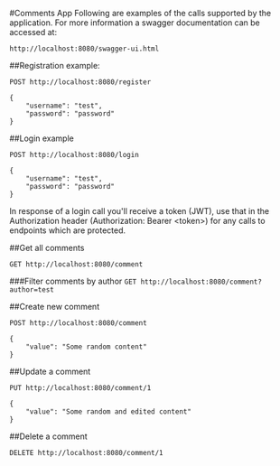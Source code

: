 #Comments App
Following are examples of the calls supported by the application. For more information a swagger documentation can be accessed at:

`http://localhost:8080/swagger-ui.html`

##Registration example:

`POST http://localhost:8080/register`
```
{
	"username": "test",
	"password": "password"
}
```

##Login example

`POST http://localhost:8080/login`
```
{
	"username": "test",
	"password": "password"
}
```

In response of a login call you'll receive a token (JWT), use that in the Authorization header (Authorization: Bearer \<token\>) for any calls to endpoints which are protected. 

##Get all comments

`GET http://localhost:8080/comment`

###Filter comments by author
`GET http://localhost:8080/comment?author=test`

##Create new comment

`POST http://localhost:8080/comment`

```
{
    "value": "Some random content"
}
```

##Update a comment

`PUT http://localhost:8080/comment/1`

```
{
    "value": "Some random and edited content"
}
```

##Delete a comment

`DELETE http://localhost:8080/comment/1`
